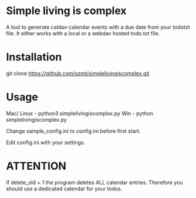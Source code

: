 # Simple living is complex

A tool to generate caldav-calendar events with a due date from your todotxt file. It either works with a local or a webdav hosted todo.txt file.

# Installation

git clone https://github.com/szmt/simplelivingiscomplex.git

# Usage

Mac/ Linux - python3 simplelivingiscomplex.py
Win - python simplelivingiscomplex.py

Change sample_config.ini to config.ini before first start.

Edit config.ini with your settings.

# ATTENTION

If delete_old = 1 the program deletes ALL calendar entries. Therefore you should use a dedicated calendar for your todos.
